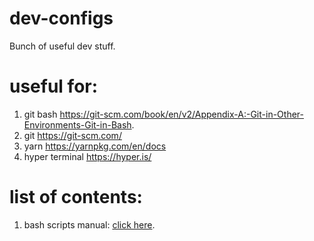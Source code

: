 # dev-configs
Bunch of useful dev stuff.

# useful for:
1. git bash https://git-scm.com/book/en/v2/Appendix-A:-Git-in-Other-Environments-Git-in-Bash.
2. git https://git-scm.com/
3. yarn https://yarnpkg.com/en/docs
4. hyper terminal https://hyper.is/

# list of contents:
1. bash scripts manual: [click here](https://github.com/sebdybowski/dev-configs/tree/master/bash).

